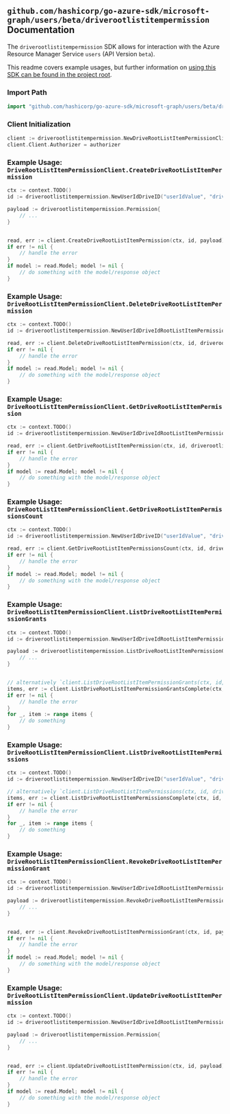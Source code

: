 
## `github.com/hashicorp/go-azure-sdk/microsoft-graph/users/beta/driverootlistitempermission` Documentation

The `driverootlistitempermission` SDK allows for interaction with the Azure Resource Manager Service `users` (API Version `beta`).

This readme covers example usages, but further information on [using this SDK can be found in the project root](https://github.com/hashicorp/go-azure-sdk/tree/main/docs).

### Import Path

```go
import "github.com/hashicorp/go-azure-sdk/microsoft-graph/users/beta/driverootlistitempermission"
```


### Client Initialization

```go
client := driverootlistitempermission.NewDriveRootListItemPermissionClientWithBaseURI("https://management.azure.com")
client.Client.Authorizer = authorizer
```


### Example Usage: `DriveRootListItemPermissionClient.CreateDriveRootListItemPermission`

```go
ctx := context.TODO()
id := driverootlistitempermission.NewUserIdDriveID("userIdValue", "driveIdValue")

payload := driverootlistitempermission.Permission{
	// ...
}


read, err := client.CreateDriveRootListItemPermission(ctx, id, payload)
if err != nil {
	// handle the error
}
if model := read.Model; model != nil {
	// do something with the model/response object
}
```


### Example Usage: `DriveRootListItemPermissionClient.DeleteDriveRootListItemPermission`

```go
ctx := context.TODO()
id := driverootlistitempermission.NewUserIdDriveIdRootListItemPermissionID("userIdValue", "driveIdValue", "permissionIdValue")

read, err := client.DeleteDriveRootListItemPermission(ctx, id, driverootlistitempermission.DefaultDeleteDriveRootListItemPermissionOperationOptions())
if err != nil {
	// handle the error
}
if model := read.Model; model != nil {
	// do something with the model/response object
}
```


### Example Usage: `DriveRootListItemPermissionClient.GetDriveRootListItemPermission`

```go
ctx := context.TODO()
id := driverootlistitempermission.NewUserIdDriveIdRootListItemPermissionID("userIdValue", "driveIdValue", "permissionIdValue")

read, err := client.GetDriveRootListItemPermission(ctx, id, driverootlistitempermission.DefaultGetDriveRootListItemPermissionOperationOptions())
if err != nil {
	// handle the error
}
if model := read.Model; model != nil {
	// do something with the model/response object
}
```


### Example Usage: `DriveRootListItemPermissionClient.GetDriveRootListItemPermissionsCount`

```go
ctx := context.TODO()
id := driverootlistitempermission.NewUserIdDriveID("userIdValue", "driveIdValue")

read, err := client.GetDriveRootListItemPermissionsCount(ctx, id, driverootlistitempermission.DefaultGetDriveRootListItemPermissionsCountOperationOptions())
if err != nil {
	// handle the error
}
if model := read.Model; model != nil {
	// do something with the model/response object
}
```


### Example Usage: `DriveRootListItemPermissionClient.ListDriveRootListItemPermissionGrants`

```go
ctx := context.TODO()
id := driverootlistitempermission.NewUserIdDriveIdRootListItemPermissionID("userIdValue", "driveIdValue", "permissionIdValue")

payload := driverootlistitempermission.ListDriveRootListItemPermissionGrantsRequest{
	// ...
}


// alternatively `client.ListDriveRootListItemPermissionGrants(ctx, id, payload, driverootlistitempermission.DefaultListDriveRootListItemPermissionGrantsOperationOptions())` can be used to do batched pagination
items, err := client.ListDriveRootListItemPermissionGrantsComplete(ctx, id, payload, driverootlistitempermission.DefaultListDriveRootListItemPermissionGrantsOperationOptions())
if err != nil {
	// handle the error
}
for _, item := range items {
	// do something
}
```


### Example Usage: `DriveRootListItemPermissionClient.ListDriveRootListItemPermissions`

```go
ctx := context.TODO()
id := driverootlistitempermission.NewUserIdDriveID("userIdValue", "driveIdValue")

// alternatively `client.ListDriveRootListItemPermissions(ctx, id, driverootlistitempermission.DefaultListDriveRootListItemPermissionsOperationOptions())` can be used to do batched pagination
items, err := client.ListDriveRootListItemPermissionsComplete(ctx, id, driverootlistitempermission.DefaultListDriveRootListItemPermissionsOperationOptions())
if err != nil {
	// handle the error
}
for _, item := range items {
	// do something
}
```


### Example Usage: `DriveRootListItemPermissionClient.RevokeDriveRootListItemPermissionGrant`

```go
ctx := context.TODO()
id := driverootlistitempermission.NewUserIdDriveIdRootListItemPermissionID("userIdValue", "driveIdValue", "permissionIdValue")

payload := driverootlistitempermission.RevokeDriveRootListItemPermissionGrantRequest{
	// ...
}


read, err := client.RevokeDriveRootListItemPermissionGrant(ctx, id, payload)
if err != nil {
	// handle the error
}
if model := read.Model; model != nil {
	// do something with the model/response object
}
```


### Example Usage: `DriveRootListItemPermissionClient.UpdateDriveRootListItemPermission`

```go
ctx := context.TODO()
id := driverootlistitempermission.NewUserIdDriveIdRootListItemPermissionID("userIdValue", "driveIdValue", "permissionIdValue")

payload := driverootlistitempermission.Permission{
	// ...
}


read, err := client.UpdateDriveRootListItemPermission(ctx, id, payload)
if err != nil {
	// handle the error
}
if model := read.Model; model != nil {
	// do something with the model/response object
}
```

